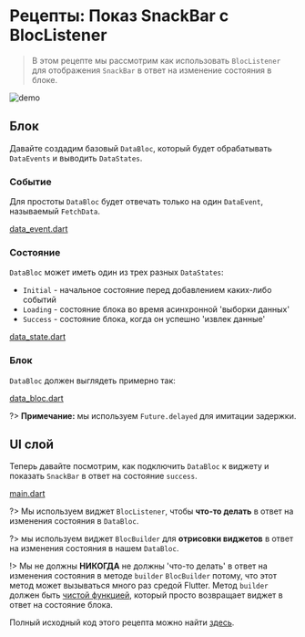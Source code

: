 # Рецепты: Показ SnackBar с BlocListener

> В этом рецепте мы рассмотрим как использовать `BlocListener` для отображения `SnackBar` в ответ на изменение состояния в блоке.

![demo](../assets/gifs/recipes_flutter_snack_bar.gif)

## Блок

Давайте создадим базовый `DataBloc`, который будет обрабатывать `DataEvents` и выводить `DataStates`.

### Событие

Для простоты `DataBloc` будет отвечать только на один `DataEvent`, называемый `FetchData`.

[data_event.dart](../_snippets/recipes_flutter_show_snack_bar/data_event.dart.md ':include')

### Состояние

`DataBloc` может иметь один из трех разных `DataStates`:

- `Initial` - начальное состояние перед добавлением каких-либо событий
- `Loading` - состояние блока во время асинхронной 'выборки данных'
- `Success` - состояние блока, когда он успешно 'извлек данные'

[data_state.dart](../_snippets/recipes_flutter_show_snack_bar/data_state.dart.md ':include')

### Блок

`DataBloc` должен выглядеть примерно так:

[data_bloc.dart](../_snippets/recipes_flutter_show_snack_bar/data_bloc.dart.md ':include')

?> **Примечание:** мы используем `Future.delayed` для имитации задержки.

## UI слой

Теперь давайте посмотрим, как подключить `DataBloc` к виджету и показать `SnackBar` в ответ на состояние `success`.

[main.dart](../_snippets/recipes_flutter_show_snack_bar/main.dart.md ':include')

?> Мы используем виджет `BlocListener`, чтобы **что-то делать** в ответ на изменения состояния в `DataBloc`.

?> мы используем виджет `BlocBuilder` для **отрисовки виджетов** в ответ на изменения состояния в нашем `DataBloc`.

!> Мы не должны **НИКОГДА** не должны 'что-то делать' в ответ на изменения состояния в методе `builder` `BlocBuilder` потому, что этот метод может вызываться много раз средой Flutter. Метод `builder` должен быть [чистой функцией](https://en.wikipedia.org/wiki/Pure_function), который просто возвращает виджет в ответ на состояние блока.

Полный исходный код этого рецепта можно найти [здесь](https://gist.github.com/mit-73/1e5b2c25b263ad1aa7bbed75d8c76c44).
